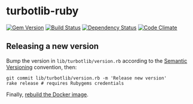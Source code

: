 # turbotlib-ruby

[![Gem Version](https://badge.fury.io/rb/turbotlib.svg)](https://badge.fury.io/rb/turbotlib)
[![Build Status](https://secure.travis-ci.org/openc/turbotlib-ruby.png)](https://travis-ci.org/openc/turbotlib-ruby)
[![Dependency Status](https://gemnasium.com/openc/turbotlib-ruby.png)](https://gemnasium.com/openc/turbotlib-ruby)
[![Code Climate](https://codeclimate.com/github/openc/turbotlib-ruby.png)](https://codeclimate.com/github/openc/turbotlib-ruby)

## Releasing a new version

Bump the version in `lib/turbotlib/version.rb` according to the [Semantic Versioning](http://semver.org/) convention, then:

    git commit lib/turbotlib/version.rb -m 'Release new version'
    rake release # requires Rubygems credentials

Finally, [rebuild the Docker image](https://github.com/openc/morph-docker-ruby#readme).
